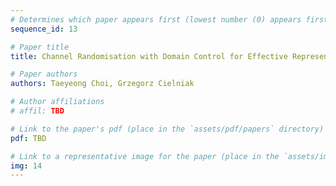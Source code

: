 ```yaml
---
# Determines which paper appears first (lowest number (0) appears first)
sequence_id: 13

# Paper title
title: Channel Randomisation with Domain Control for Effective Representation Learning of Visual Anomalies in Strawberries (Lightning)

# Paper authors
authors: Taeyeong Choi, Grzegorz Cielniak

# Author affiliations
# affil: TBD

# Link to the paper's pdf (place in the `assets/pdf/papers` directory)
pdf: TBD

# Link to a representative image for the paper (place in the `assets/img/papers` directory)
img: 14
---
```

